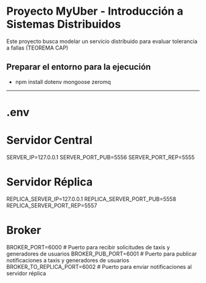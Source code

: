 # Proyecto MyUber - Introducción a Sistemas Distribuidos

Este proyecto busca modelar un servicio distribuido para evaluar tolerancia a fallas (TEOREMA CAP)


## Preparar el entorno para la ejecución

- npm install dotenv mongoose zeromq

---

# .env

# Servidor Central
SERVER_IP=127.0.0.1
SERVER_PORT_PUB=5556
SERVER_PORT_REP=5555

# Servidor Réplica
REPLICA_SERVER_IP=127.0.0.1
REPLICA_SERVER_PORT_PUB=5558
REPLICA_SERVER_PORT_REP=5557

# Broker
BROKER_PORT=6000         # Puerto para recibir solicitudes de taxis y generadores de usuarios
BROKER_PUB_PORT=6001     # Puerto para publicar notificaciones a taxis y generadores de usuarios
BROKER_TO_REPLICA_PORT=6002 # Puerto para enviar notificaciones al servidor réplica
